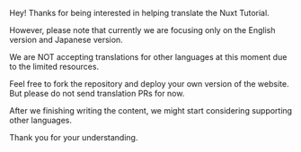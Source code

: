 Hey! Thanks for being interested in helping translate the Nuxt Tutorial.

However, please note that currently we are focusing only on the English version and Japanese version.

We are NOT accepting translations for other languages at this moment due to the limited resources.

Feel free to fork the repository and deploy your own version of the website. 
But please do not send translation PRs for now.

After we finishing writing the content, we might start considering supporting other languages.

Thank you for your understanding.
